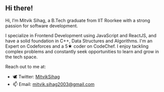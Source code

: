 ## Hi there!

Hi, I’m Mitvik Sihag, a B.Tech graduate from IIT Roorkee with a strong passion for software development. 

I specialize in Frontend Development using JavaScript and ReactJS, and have a solid foundation in C++, Data Structures and Algorithms. I'm an Expert on Codeforces and a 5★ coder on CodeChef. I enjoy tackling complex problems and constantly seek opportunities to learn and grow in the tech space.

Reach out to me at:
- 🕊️ Twitter: [MitvikSihag](https://x.com/MitvikSihag)
- 📫 Email: [mitvik.sihag2003@gmail.com](https://mail.google.com/mail/?view=cm&fs=1&to=mitvik.sihag2003@gmail.com)

<!--
**MitvikSihag/MitvikSihag** is a ✨ _special_ ✨ repository because its `README.md` (this file) appears on your GitHub profile.

Here are some ideas to get you started:

- 🔭 I’m currently working on ...
- 🌱 I’m currently learning ...
- 👯 I’m looking to collaborate on ...
- 🤔 I’m looking for help with ...
- 💬 Ask me about ...
- 📫 How to reach me: ...
- 😄 Pronouns: ...
- ⚡ Fun fact: ...
-->
